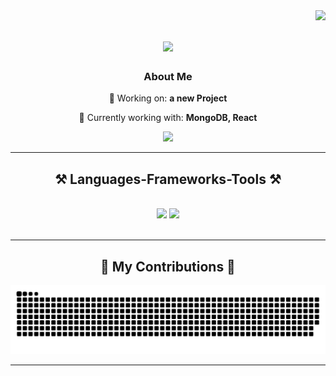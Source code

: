<img align="right" src="https://visitor-badge.laobi.icu/badge?page_id=asatyrev.asatyrev" />

<h1 align="center">
    <img src="https://readme-typing-svg.herokuapp.com/?font=Roboto+Bold&size=35&center=true&vCenter=true&width=500&height=70&duration=4000&lines=Hi+There!+👋;+I'm+Artyom+Satyrev!;Full+Stack+Developer💻+&color=00eeff" />
</h1>

<h3 align="center">About Me</h3>


<div align="center">
 
 🔭 Working on: **a new Project**
 
 🌱 Currently working with: **MongoDB, React**
 

 </div>
 
<div align="center"> 
  <a href="https://linkedin.com/in/asatyrev" target="_blank">
    <img src="https://img.shields.io/badge/LinkedIn-0077B5?style=for-the-badge&logo=linkedin&logoColor=white" target="_blank" />
  </a>
</div>

 <hr/>
 
<h2 align="center">⚒️ Languages-Frameworks-Tools ⚒️</h2>
<br/>
<div align="center">
    <img src="https://skillicons.dev/icons?i=python,java,javascript,html,css,mysql,cpp,cs,tailwind,bash" />
    <img src="https://skillicons.dev/icons?i=spring,flask,threejs,react,git,github,linux,notion,heroku,azure" /><br>
</div>

<br/>
<hr/>

<div align="center">
  <h2>🐍 My Contributions 🐍</h2>
  <img alt="snake eating my contributions" src="https://raw.githubusercontent.com/asatyrev/asatyrev/output/github-contribution-grid-snake.svg" />
</div>

<hr/>

